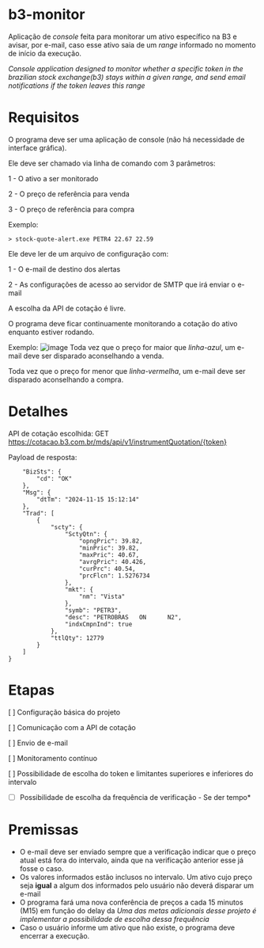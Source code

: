 # b3-monitor
Aplicação de _console_ feita para monitorar um ativo específico na B3 e avisar, por e-mail, caso esse ativo saia de um _range_ informado no momento de início da execução.

_Console application designed to monitor whether a specific token in the brazilian stock exchange(b3) stays within a given range, and send email notifications if the token leaves this range_

# Requisitos
O programa deve ser uma aplicação de console (não há necessidade de interface gráfica).

Ele deve ser chamado via linha de comando com 3 parâmetros:

1 - O ativo a ser monitorado

2 - O preço de referência para venda

3 - O preço de referência para compra

Exemplo:

```> stock-quote-alert.exe PETR4 22.67 22.59``` 

Ele deve ler de um arquivo de configuração com:

1 - O e-mail de destino dos alertas

2 - As configurações de acesso ao servidor de SMTP que irá enviar o e-mail

A escolha da API de cotação é livre.

O programa deve ficar continuamente monitorando a cotação do ativo enquanto estiver rodando.

Exemplo: 
![image](https://github.com/user-attachments/assets/7085cf7b-84fc-43f4-94e0-fc2e55e87226)
Toda vez que o preço for maior que _linha-azul_, um e-mail deve ser disparado aconselhando a venda.

Toda vez que o preço for menor que _linha-vermelha_, um e-mail deve ser disparado aconselhando a compra.


# Detalhes
API de cotação escolhida: GET https://cotacao.b3.com.br/mds/api/v1/instrumentQuotation/{token}

Payload de resposta:

```{
    "BizSts": {
        "cd": "OK"
    },
    "Msg": {
        "dtTm": "2024-11-15 15:12:14"
    },
    "Trad": [
        {
            "scty": {
                "SctyQtn": {
                    "opngPric": 39.82,
                    "minPric": 39.82,
                    "maxPric": 40.67,
                    "avrgPric": 40.426,
                    "curPrc": 40.54,
                    "prcFlcn": 1.5276734
                },
                "mkt": {
                    "nm": "Vista"
                },
                "symb": "PETR3",
                "desc": "PETROBRAS   ON      N2",
                "indxCmpnInd": true
            },
            "ttlQty": 12779
        }
    ]
}
```
# Etapas
[ ] Configuração básica do projeto

[ ] Comunicação com a API de cotação

[ ] Envio de e-mail

[ ] Monitoramento contínuo

[ ] Possibilidade de escolha do token e limitantes superiores e inferiores do intervalo

*[ ] Possibilidade de escolha da frequência de verificação - Se der tempo*

# Premissas

- O e-mail deve ser enviado sempre que a verificação indicar que o preço atual está fora do intervalo, ainda que na verificação anterior esse já fosse o caso.
- Os valores informados estão inclusos no intervalo. Um ativo cujo preço seja **igual** a algum dos informados pelo usuário não deverá disparar um e-mail
- O programa fará uma nova conferência de preços a cada 15 minutos (M15) em função do delay da  *Uma das metas adicionais desse projeto é implementar a possibilidade de escolha dessa frequência*
- Caso o usuário informe um ativo que não existe, o programa deve encerrar a execução.

